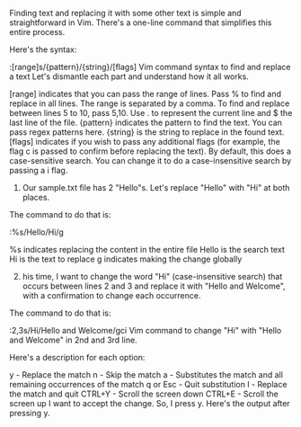 Finding text and replacing it with some other text is simple and straightforward in Vim. There's a one-line command that simplifies this entire process.

Here's the syntax:

:[range]s/{pattern}/{string}/[flags]
Vim command syntax to find and replace a text
Let's dismantle each part and understand how it all works.

[range] indicates that you can pass the range of lines. Pass % to find and replace in all lines. The range is separated by a comma. To find and replace between lines 5 to 10, pass 5,10. Use . to represent the current line and $ the last line of the file.
{pattern} indicates the pattern to find the text. You can pass regex patterns here.
{string} is the string to replace in the found text.  
[flags] indicates if you wish to pass any additional flags (for example, the flag c is passed to confirm before replacing the text). By default, this does a case-sensitive search. You can change it to do a case-insensitive search by passing a i flag.


1. Our sample.txt file has 2 "Hello"s. Let's replace "Hello" with "Hi" at both places.

The command to do that is:

:%s/Hello/Hi/g


%s indicates replacing the content in the entire file
Hello is the search text
Hi is the text to replace
g indicates making the change globally

2. his time, I want to change the word "Hi" (case-insensitive search) that occurs between lines 2 and 3 and replace it with "Hello and Welcome", with a confirmation to change each occurrence.

The command to do that is:

:2,3s/Hi/Hello and Welcome/gci
Vim command to change "Hi" with "Hello and Welcome" in 2nd and 3rd line.

Here's a description for each option:

y - Replace the match
n - Skip the match
a - Substitutes the match and all remaining occurrences of the match
q or Esc - Quit substitution
l - Replace the match and quit
CTRL+Y - Scroll the screen down
CTRL+E - Scroll the screen up
I want to accept the change. So, I press y. Here's the output after pressing y.
